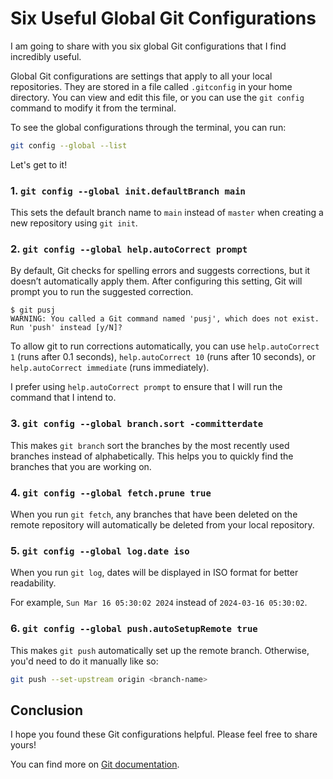 # Six Useful Global Git Configurations

I am going to share with you six global Git configurations that I find incredibly useful.

Global Git configurations are settings that apply to all your local repositories. They are stored in a file called `.gitconfig` in your home directory. You can view and edit this file, or you can use the `git config` command to modify it from the terminal.

To see the global configurations through the terminal, you can run:

```bash
git config --global --list
```

Let's get to it!

### 1. `git config --global init.defaultBranch main`

This sets the default branch name to `main` instead of `master` when creating a new repository using `git init`.

### 2. `git config --global help.autoCorrect prompt`

By default, Git checks for spelling errors and suggests corrections, but it doesn’t automatically apply them. After configuring this setting, Git will prompt you to run the suggested correction.

```git
$ git pusj
WARNING: You called a Git command named 'pusj', which does not exist.
Run 'push' instead [y/N]?
```

To allow git to run corrections automatically, you can use `help.autoCorrect 1` (runs after 0.1 seconds), `help.autoCorrect 10` (runs after 10 seconds), or `help.autoCorrect immediate` (runs immediately).

I prefer using `help.autoCorrect prompt` to ensure that I will run the command that I intend to.

### 3. `git config --global branch.sort -committerdate`

This makes `git branch` sort the branches by the most recently used branches instead of alphabetically. This helps you to quickly find the branches that you are working on.

### 4. `git config --global fetch.prune true`

When you run `git fetch`, any branches that have been deleted on the remote repository will automatically be deleted from your local repository.

### 5. `git config --global log.date iso`

When you run `git log`, dates will be displayed in ISO format for better readability.

For example, `Sun Mar 16 05:30:02 2024` instead of `2024-03-16 05:30:02`.

### 6. `git config --global push.autoSetupRemote true`

This makes `git push` automatically set up the remote branch. Otherwise, you'd need to do it manually like so:

```bash
git push --set-upstream origin <branch-name>
```

## Conclusion

I hope you found these Git configurations helpful. Please feel free to share yours!

You can find more on [Git documentation](https://git-scm.com/docs/git-config).
